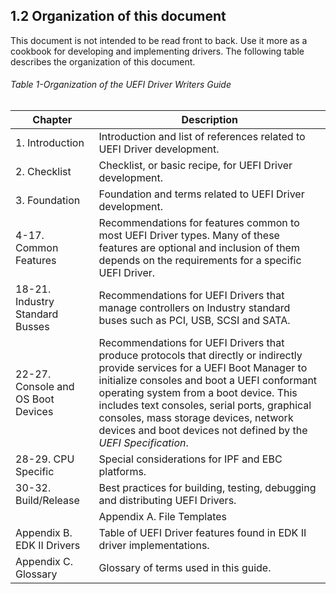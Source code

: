 <!--- @file
  1.2 Organization of this document

  Copyright (c) 2012-2018, Intel Corporation. All rights reserved.<BR>

  Redistribution and use in source (original document form) and 'compiled'
  forms (converted to PDF, epub, HTML and other formats) with or without
  modification, are permitted provided that the following conditions are met:

  1) Redistributions of source code (original document form) must retain the
     above copyright notice, this list of conditions and the following
     disclaimer as the first lines of this file unmodified.

  2) Redistributions in compiled form (transformed to other DTDs, converted to
     PDF, epub, HTML and other formats) must reproduce the above copyright
     notice, this list of conditions and the following disclaimer in the
     documentation and/or other materials provided with the distribution.

  THIS DOCUMENTATION IS PROVIDED BY TIANOCORE PROJECT "AS IS" AND ANY EXPRESS OR
  IMPLIED WARRANTIES, INCLUDING, BUT NOT LIMITED TO, THE IMPLIED WARRANTIES OF
  MERCHANTABILITY AND FITNESS FOR A PARTICULAR PURPOSE ARE DISCLAIMED. IN NO
  EVENT SHALL TIANOCORE PROJECT  BE LIABLE FOR ANY DIRECT, INDIRECT, INCIDENTAL,
  SPECIAL, EXEMPLARY, OR CONSEQUENTIAL DAMAGES (INCLUDING, BUT NOT LIMITED TO,
  PROCUREMENT OF SUBSTITUTE GOODS OR SERVICES; LOSS OF USE, DATA, OR PROFITS;
  OR BUSINESS INTERRUPTION) HOWEVER CAUSED AND ON ANY THEORY OF LIABILITY,
  WHETHER IN CONTRACT, STRICT LIABILITY, OR TORT (INCLUDING NEGLIGENCE OR
  OTHERWISE) ARISING IN ANY WAY OUT OF THE USE OF THIS DOCUMENTATION, EVEN IF
  ADVISED OF THE POSSIBILITY OF SUCH DAMAGE.

-->

## 1.2 Organization of this document

This document is not intended to be read front to back. Use it more as a
cookbook for developing and implementing drivers. The following table describes
the organization of this document.

<div style="page-break-after: always;"></div>

###### Table 1-Organization of the UEFI Driver Writers Guide

| **Chapter** | **Description**                                                 |
| ----------- | --------------------------------------------------------------- |
| 1. Introduction   | Introduction and list of references related to UEFI Driver development.   |
| 2. Checklist      | Checklist, or basic recipe, for UEFI Driver development.     |
| 3. Foundation     | Foundation and terms related to UEFI Driver development.    |
| 4-17. Common Features  | Recommendations for features common to most UEFI Driver types. Many of these features are optional and inclusion of them depends on the requirements for a specific UEFI Driver.       |
| 18-21. Industry Standard Busses   | Recommendations for UEFI Drivers that manage controllers on Industry standard buses such as PCI, USB, SCSI and SATA.   |
| 22-27. Console and OS Boot Devices | Recommendations for UEFI Drivers that produce protocols that directly or indirectly provide services for a UEFI Boot Manager to initialize consoles and boot a UEFI conformant operating system from a boot device. This includes text consoles, serial ports, graphical consoles, mass storage devices, network devices and boot devices not defined by the _UEFI Specification_. |
| 28-29. CPU Specific   | Special considerations for IPF and EBC platforms.     |
| 30-32. Build/Release   | Best practices for building, testing, debugging and distributing UEFI Drivers.  |
    | Appendix A. File Templates              | Source file templates for UEFI Drivers, Protocols, GUIDs, and Library Classes
| Appendix B. EDK II Drivers   | Table of UEFI Driver features found in EDK II driver implementations.  |
| Appendix C. Glossary         | Glossary of terms used in this guide.    |
